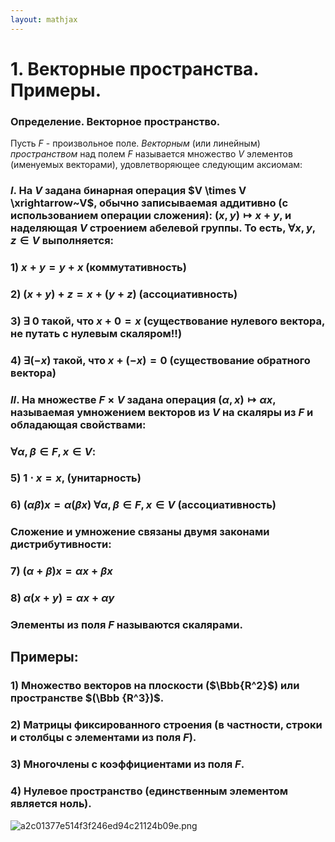 ```yaml
---  
layout: mathjax  
---  
```

  
# 1. Векторные пространства. Примеры.  
  
### Определение. Векторное пространство.  
Пусть $F$ - произвольное поле. *Векторным* (или линейным) *пространством* над полем $F$ называется множество $V$ элементов (именуемых векторами), удовлетворяющее следующим аксиомам:  
  
### $I.$ На $V$ задана бинарная операция $V \times V \xrightarrow~V$, обычно записываемая аддитивно (с использованием операции сложения): $(x,y) \mapsto x + y$, и наделяющая $V$  строением абелевой группы. То есть, $\forall x, y, z \in V$ выполняется:  
  
### 1) $x + y = y + x$ (коммутативность)  
  
### 2) $(x + y) + z = x + (y + z)$ (ассоциативность)  
  
### 3) $\exists~0$ такой, что $x+0=x$ (существование нулевого вектора, не путать с нулевым скаляром!!)  
  
### 4) $\exists(-x)$ такой, что $x + (-x) = 0$ (существование обратного вектора)  
  
### $II.$ На множестве $F\times V$ задана операция $(\alpha,x) \mapsto \alpha x$, называемая умножением векторов из $V$ на скаляры из $F$ и обладающая свойствами:  
  
### $\forall \alpha, \beta \in F, x \in V$:  
  
### 5) $1\cdot x = x$, (унитарность)  
  
### 6) $(\alpha \beta)x = \alpha(\beta x)$ $\forall \alpha, \beta \in F, x \in V$ (ассоциативность)  
  
### Сложение и умножение связаны двумя законами дистрибутивности:  
  
### 7) $(\alpha + \beta)x = \alpha x + \beta x$  
  
### 8) $\alpha(x + y) = \alpha x + \alpha y$  
  
### Элементы из поля $F$ называются скалярами.  
  
## Примеры:  
  
### 1) Множество векторов на плоскости ($\Bbb{R^2}$) или пространстве $(\Bbb {R^3})$.  
  
### 2) Матрицы фиксированного строения (в частности, строки и столбцы с элементами из поля $F$).  
  
### 3) Многочлены с коэффициентами из поля $F$.  
  
### 4) Нулевое пространство (единственным элементом является ноль).  
  
![a2c01377e514f3f246ed94c21124b09e.png](a2c01377e514f3f246ed94c21124b09e.png)  
